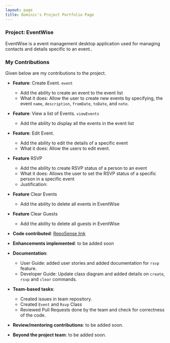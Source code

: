 ```yaml
---
layout: page
title: Dominic's Project Portfolio Page
---
```


### Project: EventWise

EventWise is a event management desktop application used for managing contacts and details specific to an event..

### My Contributions
Given below are my contributions to the project.

* **Feature**: Create Event. `event`
  * Add the ability to create an event to the event list
  * What it does: Allow the user to create new events by specifying, the event `name`, `description`, `fromDate`, `toDate`, and `note`.
* **Feature**: View a list of Events. `viewEvents`
  * Add the ability to display all the events in the event list
* **Feature**: Edit Event.
  * Add the ability to edit the details of a specific event
  * What it does: Allow the users to edit event.
* **Feature** RSVP
  * Add the ability to create RSVP status of a person to an event
  * What it does: Allows the user to set the RSVP status of a specific person in a specific event
  * Justification:
* **Feature** Clear Events
  * Add the ability to delete all events in EventWise
* **Feature** Clear Guests
  * Add the ability to delete all guests in EventWise

* **Code contributed**: [RepoSense link](https://nus-cs2103-ay2324s1.github.io/tp-dashboard/?search=dom-buri&breakdown=true)
* **Enhancements implemented**: to be added soon
* **Documentation**:
  * User Guide: added user stories and added documentation for `rsvp` feature.
  * Developer Guide: Update class diagram and added details on `create`, `rsvp` and `clear` commands.
* **Team-based tasks**:
  * Created issues in team repository.
  * Created `Event` and `Rsvp` Class
  * Reviewed Pull Requests done by the team and check for correctness of the code.
* **Review/mentoring contributions**: to be added soon.
* **Beyond the project team**: to be added soon.
